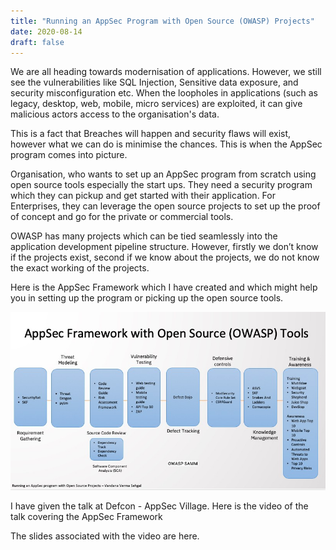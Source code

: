 ```yaml
---
title: "Running an AppSec Program with Open Source (OWASP) Projects"
date: 2020-08-14
draft: false
---
```


We are all heading towards modernisation of applications. However, we still see the vulnerabilities like SQL Injection, Sensitive data exposure, and security misconfiguration etc. When the loopholes  in applications (such as legacy, desktop, web, mobile, micro services) are exploited, it can give malicious actors access to the organisation's data. 

This is a fact that Breaches will happen and security flaws will exist, however what we can do is minimise the chances. This is when the AppSec program comes into picture.

Organisation, who wants to set up an AppSec program from scratch using open source tools especially the start ups. They need a security program which they can pickup and get started with their application.  For Enterprises, they can leverage the open source projects to set up the proof of concept and go for the private or commercial tools. 

OWASP has many projects which can be tied seamlessly into the application development pipeline structure. However, firstly we don’t know if the projects exist, second if we know about the projects, we do not know the exact working of the projects.

Here is the AppSec Framework which I have created and which might help you in setting up the program or picking up the open source tools.

![runningappsecprogram](/images/appsecprogram.jpeg)

I have given the talk at Defcon - AppSec Village. Here is the video of the talk covering the AppSec Framework

The slides associated with the video are here.